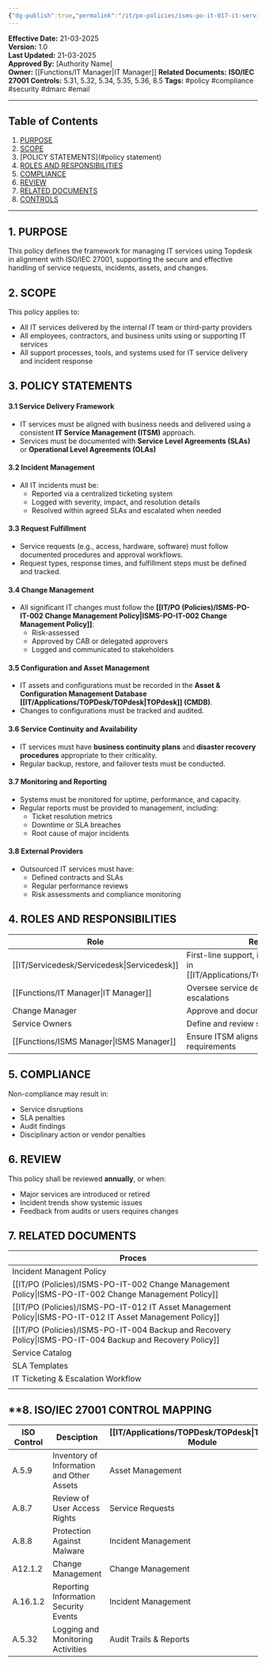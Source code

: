 ```yaml
---
{"dg-publish":true,"permalink":"/it/po-policies/isms-po-it-017-it-service-managent-policy/"}
---
```


**Effective Date:** 21-03-2025  
**Version:** 1.0  
**Last Updated:** 21-03-2025  
**Approved By:** [Authority Name]  
**Owner:** [[Functions/IT Manager\|IT Manager]]
**Related Documents:**
**ISO/IEC 27001 Controls:** 5.31, 5.32, 5.34, 5.35, 5.36, 8.5
**Tags:** #policy #compliance  #security #dmarc #email

---
## **Table of Contents**  
1. [PURPOSE](#purpose)  
2. [SCOPE](#scope)  
3. [POLICY STATEMENTS](#policy statement)  
4. [ROLES AND RESPONSIBILITIES](#roles-and-responsibilities)  
5. [COMPLIANCE](#dmarc)  
6. [REVIEW](#responsibilities)  
7. [RELATED DOCUMENTS](#compliance)  
8. [CONTROLS](#registrations)  

---
## **1. PURPOSE**  
This policy defines the framework for managing IT services using Topdesk in alignment with ISO/IEC 27001, supporting the secure and effective handling of service requests, incidents, assets, and changes.
## **2. SCOPE**
This policy applies to:
- All IT services delivered by the internal IT team or third-party providers
- All employees, contractors, and business units using or supporting IT services
- All support processes, tools, and systems used for IT service delivery and incident response
## **3. POLICY STATEMENTS** 
#### 3.1 Service Delivery Framework
- IT services must be aligned with business needs and delivered using a consistent **IT Service Management (ITSM)** approach.
- Services must be documented with **Service Level Agreements (SLAs)** or **Operational Level Agreements (OLAs)**
#### 3.2 Incident Management
- All IT incidents must be:
    - Reported via a centralized ticketing system 
    - Logged with severity, impact, and resolution details
    - Resolved within agreed SLAs and escalated when needed

#### 3.3 Request Fulfillment
- Service requests (e.g., access, hardware, software) must follow documented procedures and approval workflows.
- Request types, response times, and fulfillment steps must be defined and tracked.
#### 3.4 Change Management
- All significant IT changes must follow the **[[IT/PO (Policies)/ISMS-PO-IT-002 Change Management Policy\|ISMS-PO-IT-002 Change Management Policy]]**:
    - Risk-assessed
    - Approved by CAB or delegated approvers
    - Logged and communicated to stakeholders

#### 3.5 Configuration and Asset Management
- IT assets and configurations must be recorded in the **Asset & Configuration Management Database [[IT/Applications/TOPDesk/TOPdesk\|TOPdesk]] (CMDB)**.
- Changes to configurations must be tracked and audited.
#### 3.6 Service Continuity and Availability
- IT services must have **business continuity plans** and **disaster recovery procedures** appropriate to their criticality.
- Regular backup, restore, and failover tests must be conducted.

#### 3.7 Monitoring and Reporting
- Systems must be monitored for uptime, performance, and capacity.
- Regular reports must be provided to management, including:
    - Ticket resolution metrics
    - Downtime or SLA breaches
    - Root cause of major incidents
#### 3.8 External Providers
- Outsourced IT services must have:
    - Defined contracts and SLAs
    - Regular performance reviews
    - Risk assessments and compliance monitoring
## **4. ROLES AND RESPONSIBILITIES**

| **Role**         | **Responsibility**                                                  |
| ---------------- | ------------------------------------------------------------------- |
| [[IT/Servicedesk/Servicedesk\|Servicedesk]]  | First-line support, incident logging, ticket triage in  [[IT/Applications/TOPDesk/TOPdesk\|TOPdesk]] |
| [[Functions/IT Manager\|IT Manager]]   | Oversee service delivery, reporting, and escalations                |
| Change Manager   | Approve and document changes                                        |
| Service Owners   | Define and review service KPIs, SLAs                                |
| [[Functions/ISMS Manager\|ISMS Manager]] | Ensure ITSM aligns with ISMS and security requirements              |
## **5. COMPLIANCE**  
Non-compliance may result in:
- Service disruptions
- SLA penalties
- Audit findings
- Disciplinary action or vendor penalties
## **6. REVIEW**  
This policy shall be reviewed **annually**, or when:
- Major services are introduced or retired
- Incident trends show systemic issues
- Feedback from audits or users requires changes
## **7. RELATED DOCUMENTS**  

| Proces                                        |
| --------------------------------------------- |
| Incident Managent Policy                      |
| [[IT/PO (Policies)/ISMS-PO-IT-002 Change Management Policy\|ISMS-PO-IT-002 Change Management Policy]]   |
| [[IT/PO (Policies)/ISMS-PO-IT-012 IT Asset Management Policy\|ISMS-PO-IT-012 IT Asset Management Policy]] |
| [[IT/PO (Policies)/ISMS-PO-IT-004 Backup and Recovery Policy\|ISMS-PO-IT-004 Backup and Recovery Policy]] |
| Service Catalog                               |
| SLA Templates                                 |
| IT Ticketing & Escalation Workflow            |
|                                               |
## **8. ISO/IEC 27001 CONTROL MAPPING

| ISO Control | Desciption                                | [[IT/Applications/TOPDesk/TOPdesk\|TOPdesk]] Module     |
| ----------- | ----------------------------------------- | ---------------------- |
| A.5.9       | Inventory of Information and Other Assets | Asset Management       |
| A.8.7       | Review of User Access Rights              | Service Requests       |
| A.8.8       | Protection Against Malware                | Incident Management    |
| A12.1.2     | Change Management                         | Change Management      |
| A.16.1.2    | Reporting Information Security Events     | Incident Management    |
| A.5.32      | Logging and Monitoring Activities         | Audit Trails & Reports |









